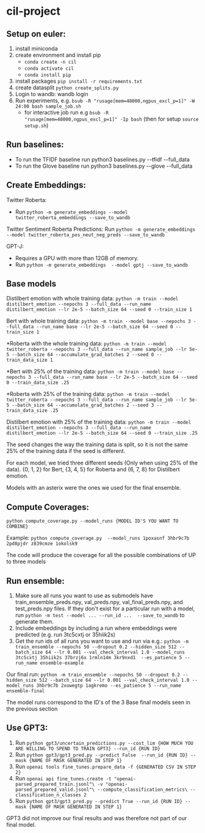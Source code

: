# cil-project

## Setup on euler:
1. install miniconda
2. create environment and install pip
    - `conda create -n cil`
    - `conda activate cil`
    - `conda install pip`
3. install packages `pip install -r requirements.txt`
4. create datasplit `python create_splits.py`
5. Login to wandb: wandb login
6. Run experiments, e.g. `bsub -R "rusage[mem=48000,ngpus_excl_p=1]" -W 24:00 bash sample_job.sh`
    - for interactive job run e.g `bsub -R "rusage[mem=48000,ngpus_excl_p=1]" -Ip bash` (then for setup `source setup.sh`)

## Run baselines:
- To run the TFIDF baseline run python3 baselines.py --tfidf --full_data
- To run the Glove baseline run python3 baselines.py --glove --full_data

## Create Embeddings:
Twitter Roberta:
- Run `python -m generate_embeddings --model twitter_roberta_embeddings --save_to_wandb`

Twitter Sentiment Roberta Predictions:
Run `python -m generate_embeddings --model twitter_roberta_pos_neut_neg_preds --save_to_wandb`

GPT-J:
- Requires a GPU with more than 12GB of memory.
- Run `python -m generate_embeddings  --model gptj --save_to_wandb`



## Base models
Distilbert emotion with whole training data: `python -m train --model distilbert_emotion --nepochs 3 --full_data --run_name distilbert_emotion --lr 2e-5 --batch_size 64 --seed 0 --train_size 1`

Bert with whole training data:  `python -m train --model base --nepochs 3 --full_data --run_name base --lr 2e-5 --batch_size 64 --seed 0 --train_size 1`

*Roberta with the whole training data: `python -m train --model twitter_roberta --nepochs 3 --full_data --run_name sample_job --lr 5e-5 --batch_size 64 --accumulate_grad_batches 2 --seed 0 --train_data_size 1`

*Bert with 25% of the training data: `python -m train --model base --nepochs 3 --full_data --run_name base --lr 2e-5 --batch_size 64 --seed 0 --train_data_size .25`

*Roberta with 25% of the training data: `python -m train --model twitter_roberta --nepochs 3 --full_data --run_name sample_job --lr 5e-5 --batch_size 64 --accumulate_grad_batches 2 --seed 3 --train_data_size .25`

Distilbert emotion with 25% of the training data: `python -m train --model distilbert_emotion --nepochs 3 --full_data --run_name distilbert_emotion --lr 2e-5 --batch_size 64 --seed 0 --train_size .25`

The seed changes the way the training data is split, so it is not the same 25% of the training data if the seed is different.

For each model, we tried three different seeds (Only when using 25% of the data). {0, 1, 2} for Bert, {3, 4, 5} for Roberta and {6, 7, 8} for Distilbert emotion.

Models with an asterix were the ones we used for the final ensemble.

## Compute Coverages:

`python compute_coverage.py --model_runs {MODEL ID'S YOU WANT TO COMBINE}`

Example: `python compute_coverage.py  --model_runs 1poxasnf 3hbr9c7b 2pd8pjdr z839cmze 1okolsk9`

The code will produce the coverage for all the possible combinations of UP to three models

## Run ensemble:

1. Make sure all runs you want to use as submodels have train_ensemble_preds.npy, val_preds.npy, val_final_preds.npy, and test_preds.npy files. If they don't exist for a particular run with a model, run `python -m test --model ... --run_id ...  --save_to_wandb` to generate them.
2. Include embeddings by including a run where embeddings were predicted (e.g. run 3tc5cxtj or 35hiik2s)
3. Get the run ids of all runs you want to use and run via e.g.: `python -m train_ensemble --nepochs 50 --dropout 0.2 --hidden_size 512 --batch_size 64 --lr 0.001 --val_check_interval 1.0 --model_runs 3tc5cxtj 35hiik2s 37brzj6x 1rmln14m 3kr9nxd1  --es_patience 5 --run_name ensemble-example`

Our final run: `python -m train_ensemble --nepochs 50 --dropout 0.2 --hidden_size 512 --batch_size 64 --lr 0.001 --val_check_interval 1.0 --model_runs 3hbr9c7b 2xowegtp 1agkremo --es_patience 5 --run_name ensemble-final`

The model runs correspond to the ID's of the 3 Base final models seen in the previous section

## Use GPT3:

1. Run `python gpt3/uncertain_predictions.py --cost_lim {HOW MUCH YOU ARE WILLING TO SPEND TO TRAIN GPT3} --run_id {RUN ID}`
2. Run `python gpt3/gpt3_pred.py --predict False  --run_id {RUN ID} --mask {NAME OF MASK GENERATED IN STEP 1}`
3. Run `openai tools fine_tunes.prepare_data -f {GENERATED CSV IN STEP 2}`
4. Run `openai api fine_tunes.create -t "openai-parsed_prepared_train.jsonl"\
    -v "openai-parsed_prepared_valid.jsonl"\
    --compute_classification_metrics\
    --classification_n_classes 2`
5. Run `python gpt3/gpt3_pred.py --predict True --run_id {RUN ID} --mask {NAME OF MASK GENERATED IN STEP 1}`

GPT3 did not improve our final results and was therefore not part of our final model.
